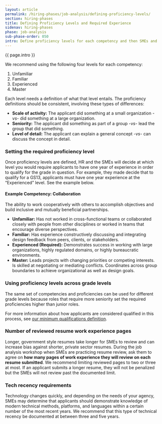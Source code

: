 ```yaml
---
layout: article
permalink: /hiring-phases/job-analysis/defining-proficiency-levels/
section: hiring-phases
title: Defining Proficiency Levels and Required Experience
sidenav: hiring-phases
phase: job-analysis
sub-phase-order: 050
intro: Define proficiency levels for each competency and then SMEs and HR will decide which level is required for the GS level in this hiring action.
---
```


<p class="usa-intro">
  {{ page.intro }}
</p>

We recommend using the following four levels for each competency:

1. Unfamiliar
2. Familiar
3. Experienced
4. Master

Each level needs a definition of what that level entails. The proficiency definitions should be consistent, involving these types of differences:

- **Scale of activity:** The applicant did something at a small organization _-vs-_ did something at a large organization.
- **Seniority:** The applicant did something as part of a group _-vs-_ lead the group that did something.
- **Level of detail:** The applicant can explain a general concept _-vs-_ can discuss the concept in detail.

### Setting the required proficiency level

Once proficiency levels are defined, HR and the SMEs will decide at which level you would require applicants to have one year of experience in order to qualify for the grade in question. For example, they made decide that to qualify for a GS13, applicants must have one year experience at the “Experienced” level. See the example below.

#### Example Competency: Collaboration

The ability to work cooperatively with others to accomplish objectives and build inclusive and mutually beneficial partnerships.

* **Unfamiliar:** Has not worked in cross-functional teams or collaborated closely with people from other disciplines or worked in teams that encourage diverse perspectives.
* **Familiar:** Has experience constructively discussing and integrating design feedback from peers, clients, or stakeholders.
* **Experienced (Required):** Demonstrates success in working with large organizations, highly regulated domains, or highly bureaucratic environments.
* **Master:** Leads projects with changing priorities or competing interests. Is skilled at negotiating or mediating conflicts. Coordinates across group boundaries to achieve organizational as well as design goals.

### Using proficiency levels across grade levels

The same set of competencies and proficiencies can be used for different grade levels because roles that require more seniority set the required proficiencies higher than junior roles.

For more information about how applicants are considered qualified in this process, see [our minimum qualifications definition](../../../about/differences/).

<h3 id="resume-review-page-count">Number of reviewed resume work experience pages</h3>
<p>
  Longer, government style resumes take longer for  SMEs to review and can increase bias against shorter, private sector resumes. During the job analysis workshop when SMEs are practicing resume review, ask them to agree on <strong>how many pages of work experience they will review on each resume submitted</strong>. We recommend limiting reviewed pages to two or three at most. If an applicant submits a longer resume, they will not be penalized but the SMEs will not review past the documented limit.
</p>

<h3>Tech recency requirements</h3>
<p>
  Technology changes quickly, and depending on the needs of your agency, SMEs may determine that applicants should demonstrate knowledge of modern technical methods, platforms, and languages within a certain number of the most recent years. We recommend that this type of technical recency be documented at between three and five years.
</p>
